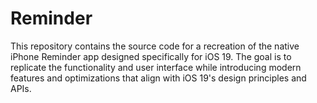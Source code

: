 # Reminder
 This repository contains the source code for a recreation of the native iPhone Reminder app designed specifically for iOS 19. The goal is to replicate the functionality and user interface while introducing modern features and optimizations that align with iOS 19's design principles and APIs.
